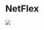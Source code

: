 # NetFlex

<img align="center" src="https://github-readme-stats.vercel.app/api?username=Geruays&show_icons=true" />
</a>
